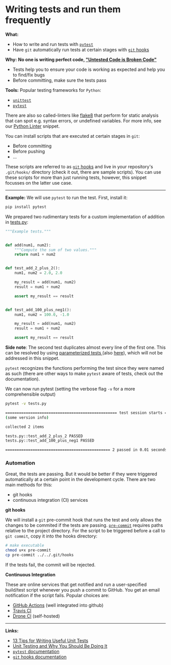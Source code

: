 # Writing tests and run them frequently

**What:**

- How to write and run tests with [`pytest`](https://docs.pytest.org/en/latest/)
- Have `git` automatically run tests at certain stages with [`git` hooks](https://git-scm.com/book/en/v2/Customizing-Git-Git-Hooks)

**Why:**
**No one is writing perfect code, ["Untested Code is Broken Code"](https://plone.org/events/conferences/2007-naples/speakers/sessions/untested-code-is-broken-code)**

- Tests help you to ensure your code is working as expected and help you to find/fix bugs
- Before committing, make sure the tests pass

**Tools:** Popular testing frameworks for `Python`:

- [`unittest`](https://docs.python.org/3/library/unittest.html)
- [`pytest`](https://docs.pytest.org/en/latest/)

There are also so called-linters like [flake8](https://flake8.pycqa.org/en/latest/) that perform for static analysis that can spot e.g. syntax errors, or undefined variables. For more info, see our [Python Linter](https://github.com/f-dangel/swp-snippets/blob/master/06_python_linter/python_linter.md) snippet.

You can install scripts that are executed at certain stages in `git`:

- Before committing
- Before pushing
- ...

These scripts are referred to as [`git` hooks](https://git-scm.com/book/en/v2/Customizing-Git-Git-Hooks) and live in your repository's `.git/hooks/` directory (check it out, there are sample scripts). You can use these scripts for more than just running tests, however, this snippet focusses on the latter use case.

---

**Example:** We will use `pytest` to run the test. First, install it:
```bash
pip install pytest
```

We prepared two rudimentary tests for a custom implementation of addition in [tests.py](tests.py):
```python
"""Example tests."""


def add(num1, num2):
    """Compute the sum of two values."""
    return num1 + num2


def test_add_2_plus_2():
    num1, num2 = 2.0, 2.0

    my_result = add(num1, num2)
    result = num1 + num2

    assert my_result == result


def test_add_100_plus_neg1():
    num1, num2 = 100.0, -1.0

    my_result = add(num1, num2)
    result = num1 + num2

    assert my_result == result
```
**Side note**: The second test duplicates almost every line of the first one. This can be resolved by using [ parameterized tests ](https://docs.pytest.org/en/stable/parametrize.html) (also [here](https://www.youtube.com/watch?v=2EGgtlf7BN0)), which will not be addressed in this snippet.

`pytest` recognizes the functions performing the test since they were named as such (there are other ways to make `pytest` aware of tests, check out the documentation).

We can now run pytest (setting the verbose flag `-v` for a more comprehensible output)
```bash
pytest -v tests.py
```
```bash
================================================= test session starts =================================================
(some version info)

collected 2 items

tests.py::test_add_2_plus_2 PASSED                                                                              [ 50%]
tests.py::test_add_100_plus_neg1 PASSED                                                                         [100%]

============================================== 2 passed in 0.01 seconds ===============================================
```

### Automation

Great, the tests are passing. But it would be better if they were triggered automatically at a certain point in the development cycle. There are two main methods for this:

- git hooks
- continuous integration (CI) services

**git hooks**

We will install a `git` pre-commit hook that runs the test and only allows the changes to be commited if the tests are passing. [`pre-commit`](pre-commit) requires paths relative to the project directory.
For the script to be triggered before a call to `git commit`, copy it into the hooks directory:
```bash
# make executable
chmod u+x pre-commit
cp pre-commit ../../.git/hooks
```

If the tests fail, the commit will be rejected.

**Continuous Integration**

These are online services that get notified and run a user-specified build/test script whenever you push a commit to GitHub. You get an email notification if the script fails. Popular choices are:

- [GitHub Actions](https://docs.github.com/en/free-pro-team@latest/actions) (well integrated into github)
- [Travis CI](https://travis-ci.org/)
- [Drone CI](https://www.drone.io/) (self-hosted)


---

**Links:**

- [13 Tips for Writing Useful Unit Tests](https://medium.com/better-programming/13-tips-for-writing-useful-unit-tests-ca20706b5368)
- [Unit Testing and Why You Should Be Doing It](https://medium.com/better-programming/unit-testing-and-why-you-should-be-doing-it-ab61407c53ce)
- [`pytest` documentation](https://docs.pytest.org/en/latest/)
- [`git` hooks documentation](https://git-scm.com/book/en/v2/Customizing-Git-Git-Hooks)

